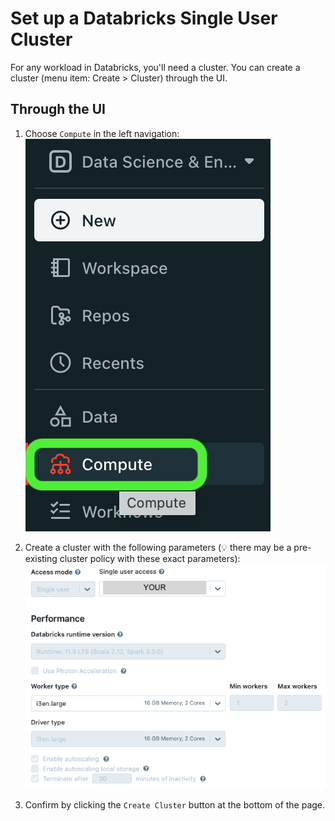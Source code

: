 # Set up a Databricks Single User Cluster

For any workload in Databricks, you'll need a cluster. You can create a cluster (menu item: Create > Cluster) through the UI.

## Through the UI

1. Choose `Compute` in the left navigation:
![databricks-create-cluster-menu-selection](./assets/databricks-create-cluster-menu-selection.png)

2. Create a cluster with the following parameters (:bulb: there may be a pre-existing cluster policy with these exact parameters):
![databricks-create-cluster.png](./assets/databricks-create-single-user-cluster.png)

4. Confirm by clicking the `Create Cluster` button at the bottom of the page.
